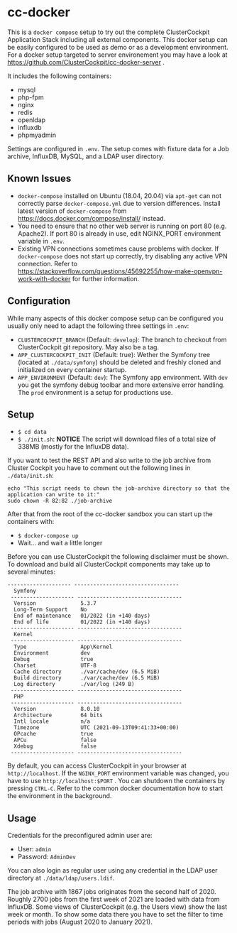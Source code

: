 # cc-docker

This is a `docker compose` setup to try out the complete ClusterCockpit Application Stack including all external components. This docker setup can be easily configured to be used as demo or as a development environment.
For a docker setup targeted to server environement you may have a look at https://github.com/ClusterCockpit/cc-docker-server .

It includes the following containers:
* mysql
* php-fpm
* nginx
* redis
* openldap
* influxdb
* phpmyadmin

Settings are configured in `.env`.
The setup comes with fixture data for a Job archive, InfluxDB, MySQL, and a LDAP user directory.

## Known Issues

* `docker-compose` installed on Ubuntu (18.04, 20.04) via `apt-get` can not correctly parse `docker-compose.yml` due to version differences. Install latest version of `docker-compose` from https://docs.docker.com/compose/install/ instead.
* You need to ensure that no other web server is running on port 80 (e.g. Apache2). If port 80 is already in use, edit NGINX_PORT environment variable in `.env`.
* Existing VPN connections sometimes cause problems with docker. If `docker-compose` does not start up correctly, try disabling any active VPN connection. Refer to https://stackoverflow.com/questions/45692255/how-make-openvpn-work-with-docker for further information.

## Configuration

While many aspects of this docker compose setup can be configured you usually only need to adapt the following three settings in `.env`:
* `CLUSTERCOCKPIT_BRANCH` (Default: `develop`): The branch to checkout from ClusterCockpit git repository. May also be a tag.
* `APP_CLUSTERCOCKPIT_INIT` (Default: true): Wether the Symfony tree (located at `./data/symfony`) should be deleted and freshly cloned and initialized on every container startup.
* `APP_ENVIRONMENT` (Default: `dev`): The Symfony app environment. With `dev` you get the symfony debug toolbar and more extensive error handling. The `prod` environment is a setup for productions use.

## Setup

* `$ cd data`
* `$ ./init.sh`:  **NOTICE** The script will download files of a total size of 338MB (mostly for the InfluxDB data).

If you want to test the REST API and also write to the job archive from Cluster Cockpit you have to comment out the following lines in `./data/init.sh`:
```
echo "This script needs to chown the job-archive directory so that the application can write to it:"
sudo chown -R 82:82 ./job-archive
```

After that from the root of the cc-docker sandbox you can start up the containers with:
* `$ docker-compose up`
* Wait... and wait a little longer

Before you can use ClusterCockpit the following disclaimer must be shown. To download and build all ClusterCockpit components may take up to several minutes:
```
-------------------- ---------------------------------
  Symfony
 -------------------- ---------------------------------
  Version              5.3.7
  Long-Term Support    No
  End of maintenance   01/2022 (in +140 days)
  End of life          01/2022 (in +140 days)
 -------------------- ---------------------------------
  Kernel
 -------------------- ---------------------------------
  Type                 App\Kernel
  Environment          dev
  Debug                true
  Charset              UTF-8
  Cache directory      ./var/cache/dev (6.5 MiB)
  Build directory      ./var/cache/dev (6.5 MiB)
  Log directory        ./var/log (249 B)
 -------------------- ---------------------------------
  PHP
 -------------------- ---------------------------------
  Version              8.0.10
  Architecture         64 bits
  Intl locale          n/a
  Timezone             UTC (2021-09-13T09:41:33+00:00)
  OPcache              true
  APCu                 false
  Xdebug               false
 -------------------- ---------------------------------
 ```
 
By default, you can access ClusterCockpit in your browser at `http://localhost`. If the `NGINX_PORT` environment variable was changed, you have to use `http://localhost:$PORT` . You can shutdown the containers by pressing `CTRL-C`. Refer to the common docker documentation how to start the environment in the background.

## Usage

Credentials for the preconfigured admin user are:
* User: `admin`
* Password: `AdminDev`

You can also login as regular user using any credential in the LDAP user directory at `./data/ldap/users.ldif`.

The job archive with 1867 jobs originates from the second half of 2020.
Roughly 2700 jobs from the first week of 2021 are loaded with data from InfluxDB.
Some views of ClusterCockpit (e.g. the Users view) show the last week or month.
To show some data there you have to set the filter to time periods with jobs (August 2020 to January 2021).
